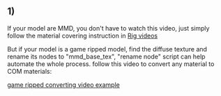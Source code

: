 ## 1)

If your model are MMD, you don't have to watch this video, just simply follow the material covering instruction in [Rig videos](https://github.com/Zoobot123/How-to-port-character-model-to-COM3D2/blob/main/5%20Rigging%20clothes.md)

But if your model is a game ripped model, find the diffuse texture and rename its nodes to "mmd_base_tex", "rename node" script can help automate the whole process. follow this video to convert any material to COM materials:

[game ripped converting video example](https://mega.nz/file/XLJymZ4B#69ad9vEvMennznG2yrnU_GecXXy1Btgdh_vryyEWFno)

